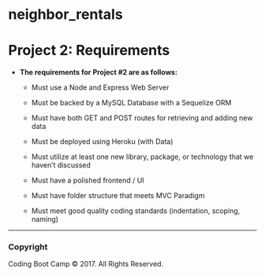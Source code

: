 # neighbor_rentals

# Project 2: Requirements

* **The requirements for Project #2 are as follows:**

  * Must use a Node and Express Web Server

  * Must be backed by a MySQL Database with a Sequelize ORM  

  * Must have both GET and POST routes for retrieving and adding new data

  * Must be deployed using Heroku (with Data)

  * Must utilize at least one new library, package, or technology that we haven’t discussed

  * Must have a polished frontend / UI

  * Must have folder structure that meets MVC Paradigm

  * Must meet good quality coding standards (indentation, scoping, naming)

- - -

### Copyright

Coding Boot Camp © 2017. All Rights Reserved.
